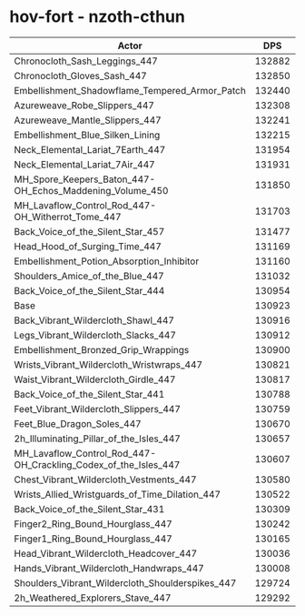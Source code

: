 # hov-fort - nzoth-cthun
| Actor | DPS | Increase |
|---|:---:|:---:|
|Chronocloth_Sash_Leggings_447|132882|1.50%|
|Chronocloth_Gloves_Sash_447|132850|1.47%|
|Embellishment_Shadowflame_Tempered_Armor_Patch|132440|1.16%|
|Azureweave_Robe_Slippers_447|132308|1.06%|
|Azureweave_Mantle_Slippers_447|132241|1.01%|
|Embellishment_Blue_Silken_Lining|132215|0.99%|
|Neck_Elemental_Lariat_7Earth_447|131954|0.79%|
|Neck_Elemental_Lariat_7Air_447|131931|0.77%|
|MH_Spore_Keepers_Baton_447-OH_Echos_Maddening_Volume_450|131850|0.71%|
|MH_Lavaflow_Control_Rod_447-OH_Witherrot_Tome_447|131703|0.60%|
|Back_Voice_of_the_Silent_Star_457|131477|0.42%|
|Head_Hood_of_Surging_Time_447|131169|0.19%|
|Embellishment_Potion_Absorption_Inhibitor|131160|0.18%|
|Shoulders_Amice_of_the_Blue_447|131032|0.08%|
|Back_Voice_of_the_Silent_Star_444|130954|0.02%|
|Base|130923|0.00%|
|Back_Vibrant_Wildercloth_Shawl_447|130916|-0.01%|
|Legs_Vibrant_Wildercloth_Slacks_447|130912|-0.01%|
|Embellishment_Bronzed_Grip_Wrappings|130900|-0.02%|
|Wrists_Vibrant_Wildercloth_Wristwraps_447|130821|-0.08%|
|Waist_Vibrant_Wildercloth_Girdle_447|130817|-0.08%|
|Back_Voice_of_the_Silent_Star_441|130788|-0.10%|
|Feet_Vibrant_Wildercloth_Slippers_447|130759|-0.13%|
|Feet_Blue_Dragon_Soles_447|130670|-0.19%|
|2h_Illuminating_Pillar_of_the_Isles_447|130657|-0.20%|
|MH_Lavaflow_Control_Rod_447-OH_Crackling_Codex_of_the_Isles_447|130607|-0.24%|
|Chest_Vibrant_Wildercloth_Vestments_447|130580|-0.26%|
|Wrists_Allied_Wristguards_of_Time_Dilation_447|130522|-0.31%|
|Back_Voice_of_the_Silent_Star_431|130309|-0.47%|
|Finger2_Ring_Bound_Hourglass_447|130242|-0.52%|
|Finger1_Ring_Bound_Hourglass_447|130165|-0.58%|
|Head_Vibrant_Wildercloth_Headcover_447|130036|-0.68%|
|Hands_Vibrant_Wildercloth_Handwraps_447|130008|-0.70%|
|Shoulders_Vibrant_Wildercloth_Shoulderspikes_447|129724|-0.92%|
|2h_Weathered_Explorers_Stave_447|129292|-1.25%|
